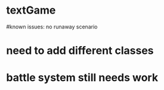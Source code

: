 # textGame
#known issues: no runaway scenario
# need to add different classes
# battle system still needs work
